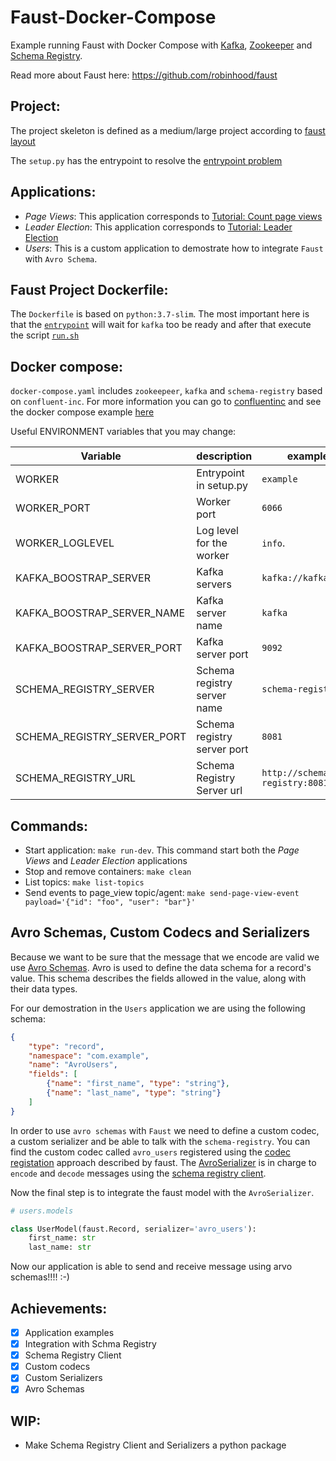 Faust-Docker-Compose
====================

Example running Faust with Docker Compose with [Kafka](https://kafka.apache.org/), [Zookeeper](https://zookeeper.apache.org/) and [Schema Registry](https://docs.confluent.io/current/schema-registry/docs/index.html). 

Read more about Faust here: 
https://github.com/robinhood/faust

Project:
--------

The project skeleton is defined as a medium/large project according to [faust layout](https://faust.readthedocs.io/en/latest/userguide/application.html#projects-and-directory-layout)

The `setup.py` has the entrypoint to resolve the [entrypoint problem](https://faust.readthedocs.io/en/latest/userguide/application.html#problem-entrypoint)


Applications:
-------------

* *Page Views*: This application corresponds to [Tutorial: Count page views](https://faust.readthedocs.io/en/latest/playbooks/pageviews.html)
* *Leader Election*: This application corresponds to [Tutorial: Leader Election](https://faust.readthedocs.io/en/latest/playbooks/leaderelection.html)
* *Users*: This is a custom application to demostrate how to integrate `Faust` with `Avro Schema`.


Faust Project Dockerfile: 
-------------------------

The `Dockerfile` is based on  `python:3.7-slim`. The most important here is that the [`entrypoint`]() will wait for `kafka` too be ready and after that execute the script [`run.sh`]()


Docker compose:
---------------

`docker-compose.yaml` includes `zookeepeer`, `kafka` and `schema-registry` based on `confluent-inc`.
For more information you can go to [confluentinc](https://docs.confluent.io/current/installation/docker/docs/index.html) and see the docker compose example [here](https://github.com/confluentinc/cp-docker-images/blob/master/examples/cp-all-in-one/docker-compose.yml#L23-L48)

Useful ENVIRONMENT variables that you may change:

|Variable| description  | example |
|--------|--------------|---------|
| WORKER | Entrypoint in setup.py | `example`|
| WORKER_PORT | Worker port | `6066` |
| WORKER_LOGLEVEL | Log level for the worker | `info`. |
| KAFKA_BOOSTRAP_SERVER | Kafka servers | `kafka://kafka:9092` |
| KAFKA_BOOSTRAP_SERVER_NAME | Kafka server name| `kafka` |
| KAFKA_BOOSTRAP_SERVER_PORT | Kafka server port | `9092` |
| SCHEMA_REGISTRY_SERVER | Schema registry server name | `schema-registry` |
| SCHEMA_REGISTRY_SERVER_PORT | Schema registry server port | `8081` |
| SCHEMA_REGISTRY_URL | Schema Registry Server url | `http://schema-registry:8081` |


Commands:
---------

* Start application: `make run-dev`. This command start both the *Page Views* and *Leader Election* applications
* Stop and remove containers: `make clean`
* List topics: `make list-topics`
* Send events to page_view topic/agent: `make send-page-view-event payload='{"id": "foo", "user": "bar"}'`


Avro Schemas, Custom Codecs and Serializers
-------------------------------------------

Because we want to be sure that the message that we encode are valid we use [Avro Schemas](https://docs.oracle.com/database/nosql-12.1.3.1/GettingStartedGuide/avroschemas.html).
Avro is used to define the data schema for a record's value. This schema describes the fields allowed in the value, along with their data types.

For our demostration in the `Users` application we are using the following schema:

```json
{
    "type": "record",
    "namespace": "com.example",
    "name": "AvroUsers",
    "fields": [
        {"name": "first_name", "type": "string"},
        {"name": "last_name", "type": "string"}
    ]
}
```

In order to use `avro schemas` with `Faust` we need to define a custom codec, a custom serializer and be able to talk with the `schema-registry`.
You can find the custom codec called `avro_users` registered using the [codec registation](https://faust.readthedocs.io/en/latest/userguide/models.html#codec-registry) approach described by faust.
The [AvroSerializer](https://github.com/marcosschroh/faust-docker-compose-example/blob/master/faust-project/example/helpers/avro/serializer/faust_avro_serializer.py#L8) is in charge to `encode` and `decode` messages using the [schema registry client](https://github.com/marcosschroh/faust-docker-compose-example/blob/master/faust-project/example/helpers/avro/schema_registry/client.py#L43).

Now the final step is to integrate the faust model with the `AvroSerializer`.

```python
# users.models

class UserModel(faust.Record, serializer='avro_users'):
    first_name: str
    last_name: str
```
 
 Now our application is able to send and receive message using arvo schemas!!!! :-)


Achievements:
----
* [x] Application examples
* [x] Integration with Schma Registry
* [x] Schema Registry Client
* [x] Custom codecs
* [x] Custom Serializers
* [x] Avro Schemas

WIP:
----
* Make Schema Registry Client and Serializers a python package